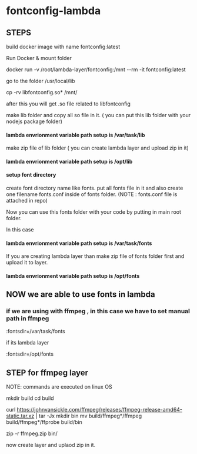 # fontconfig-lambda

## STEPS

build docker image with name fontconfig:latest

Run Docker & mount folder

docker run -v /root/lambda-layer/fontconfig:/mnt --rm -it fontconfig:latest

go to the folder /usr/local/lib

cp -rv libfontconfig.so* /mnt/

after this you will get .so file related to libfontconfig

make lib folder and copy all so file in it. ( you can put this lib folder with your nodejs package folder)

#### lambda envrionment variable path setup is /var/task/lib

make zip file of lib folder ( you can create lambda layer and upload zip in it)


#### lambda envrionment variable path setup is /opt/lib


#### setup font directory

create font directory name like fonts.
put all fonts file in it and also create one filename fonts.conf inside of fonts folder. (NOTE : fonts.conf file is attached in repo)

Now you can use this fonts folder with your code by putting in main root folder. 

In this case 

#### lambda envrionment variable path setup is /var/task/fonts

If you are creating lambda layer than make zip file of fonts folder first and upload it to layer.

#### lambda envrionment variable path setup is /opt/fonts


## NOW we are able to use fonts in lambda 

### if we are using with ffmpeg , in this case we have to set manual path in ffmpeg 

:fontsdir=/var/task/fonts

if its lambda layer

:fontsdir=/opt/fonts

## STEP for ffmpeg layer 

NOTE: commands are executed on linux OS

mkdir build
cd build

curl https://johnvansickle.com/ffmpeg/releases/ffmpeg-release-amd64-static.tar.xz | tar -Jx
mkdir bin
mv build/ffmpeg*/ffmpeg build/ffmpeg*/ffprobe build/bin

zip -r ffmpeg.zip bin/

now create layer and uplaod zip in it.
